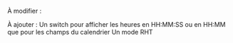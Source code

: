 À modifier :



À ajouter :
Un switch pour afficher les heures en HH:MM:SS ou en HH:MM que pour les champs du calendrier
Un mode RHT
